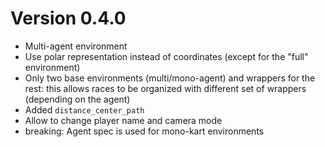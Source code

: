 # Version 0.4.0

- Multi-agent environment
- Use polar representation instead of coordinates (except for the "full" environment)
- Only two base environments (multi/mono-agent) and wrappers for the rest: this allows races to be organized with different set of wrappers (depending on the agent)
- Added `distance_center_path`
- Allow to change player name and camera mode
- breaking: Agent spec is used for mono-kart environments
